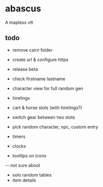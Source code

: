 # abascus

A mapless vtt

## todo

- remove cairn folder
- create url & configure https

- release beta

- check firstname lastname
- character view for full random gen
- hirelings
- cart & horse slots (with hirelings?)
- switch gear between two slots
- pick random character, npc, custom entry
- timers
- clocks
- tooltips on icons

-- not sure about

- solo random tables
- item details
